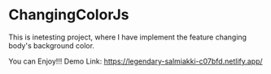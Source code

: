 # ChangingColorJs

This is inetesting project, where I have implement the feature changing body's background color.

You can Enjoy!!!
Demo Link: https://legendary-salmiakki-c07bfd.netlify.app/
